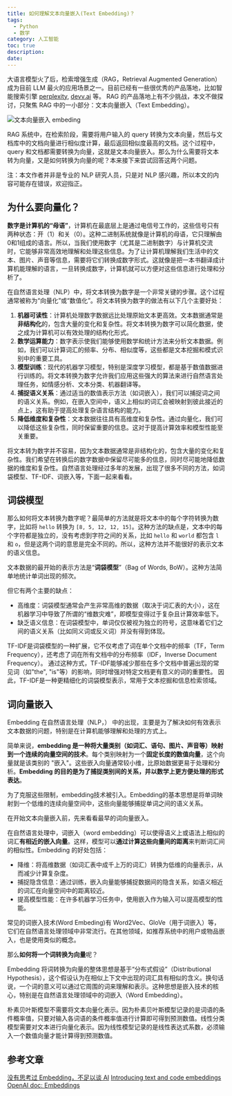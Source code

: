 ```yaml
---
title: 如何理解文本向量嵌入(Text Embedding)？
tags:
  - Python
  - 数学
category: 人工智能
toc: true
description: 
date: 
---
```


大语言模型火了后，检索增强生成（RAG，Retrieval Augmented Generation）成为目前 LLM 最火的应用场景之一。目前已经有一些很优秀的产品落地，比如智能搜索引擎 [perplexity](https://www.perplexity.ai/), [devv.ai](https://devv.ai/) 等。 RAG 的产品落地上有不少挑战，本文不做探讨，只聚焦 RAG 中的一小部分：文本向量嵌入（Text Embedding）。

![文本向量嵌入 embeding](https://slefboot-1251736664.file.myqcloud.com/20240126_what_is_text_embeding_cover.png)

RAG 系统中，在检索阶段，需要将用户输入的 query 转换为文本向量，然后与文档库中的文档向量进行相似度计算，最后返回相似度最高的文档。这个过程中，query 和文档都需要转换为向量，这就是文本向量嵌入。那么为什么需要将文本转为向量，又是如何转换为向量的呢？本来接下来尝试回答这两个问题。

<!-- more -->

注：本文作者并非是专业的 NLP 研究人员，只是对 NLP 感兴趣，所以本文的内容可能存在错误，欢迎指正。

## 为什么要向量化？

**数字是计算机的“母语”**，计算机在最底层上是通过电信号工作的，这些信号只有两种状态：开（1）和关（0）。这种二进制系统就像是计算机的母语，它只理解由0和1组成的语言。所以，当我们使用数字（尤其是二进制数字）与计算机交流时，它能够非常高效地理解和处理这些信息。为了让计算机理解我们生活中的文本、图片、声音等信息，需要将它们转换成数字形式。这就像是把一本书翻译成计算机能理解的语言，一旦转换成数字，计算机就可以方便对这些信息进行处理和分析了。

在自然语言处理（NLP）中，将文本转换为数字是一个非常关键的步骤。这个过程通常被称为“向量化”或“数值化”。将文本转换为数字的做法有以下几个主要好处：

1. **机器可读性**：计算机处理数字数据远比处理原始文本更高效。文本数据通常是**非结构化**的，包含大量的变化和复杂性。将文本转换为数字可以简化数据，使之成为计算机可以有效处理的结构化形式。
2. **数学运算能力**：数字表示使我们能够使用数学和统计方法来分析文本数据。例如，我们可以计算词汇的频率、分布、相似度等，这些都是文本挖掘和模式识别中的重要工具。
3. **模型训练**：现代的机器学习模型，特别是深度学习模型，都是基于数值数据进行训练的。将文本转换为数字允许我们应用这些强大的算法来进行自然语言处理任务，如情感分析、文本分类、机器翻译等。
4. **捕捉语义关系**：通过适当的数值表示方法（如词嵌入），我们可以捕捉词之间的语义关系。例如，在嵌入空间中，语义上相似的词汇会被映射到彼此接近的点上，这有助于提高处理复杂语言结构的能力。
5. **降低维度和复杂性**：文本数据往往具有高维度和复杂性。通过向量化，我们可以降低这些复杂性，同时保留重要的信息。这对于提高计算效率和模型性能至关重要。

将文本转为数字并不容易，因为文本数据通常是非结构化的，包含大量的变化和复杂性。我们希望在转换后的数字数据中保留尽可能多的信息，同时尽可能地降低数据的维度和复杂性。自然语言处理经过多年的发展，出现了很多不同的方法，如词袋模型、TF-IDF、词嵌入等，下面一起来看看。


## 词袋模型


那么如何将文本转换为数字呢？最简单的方法就是将文本中的每个字符转换为数字，比如将 `hello` 转换为 `[8, 5, 12, 12, 15]`。这种方法的缺点是，文本中的每个字符都是独立的，没有考虑到字符之间的关系，比如 `hello` 和 `world` 都包含 `l` 和 `o`，但是这两个词的意思是完全不同的。所以，这种方法并不能很好的表示文本的语义信息。

文本数据的最开始的表示方法是“**词袋模型**”（Bag of Words, BoW）。这种方法简单地统计单词出现的频次。



但它有两个主要的缺点：

- 高维度：词袋模型通常会产生非常高维的数据（取决于词汇表的大小），这在机器学习中导致了所谓的“维数灾难”，即模型变得过于复杂且计算效率低下。
- 缺乏语义信息：在词袋模型中，单词仅仅被视为独立的符号，这意味着它们之间的语义关系（比如同义词或反义词）并没有得到体现。

TF-IDF是词袋模型的一种扩展，它不仅考虑了词在单个文档中的频率（TF，Term Frequency），还考虑了词在所有文档中的分布频率（IDF，Inverse Document Frequency）。
通过这种方式，TF-IDF能够减少那些在多个文档中普遍出现的常见词（如"the", "is"等）的影响，同时增强对特定文档更有意义的词的重要性。
因此，TF-IDF是一种更精细化的词袋模型表示，常用于文本挖掘和信息检索领域。



## 词向量嵌入

Embedding 在自然语言处理（NLP，） 中的出现，主要是为了解决如何有效表示文本数据的问题，特别是在计算机能够理解和处理的方式上。

简单来说，**embedding 是一种将大量类别（如词汇、语句、图片、声音等）映射到一个连续的向量空间的技术**。每个类别映射为一个**固定长度的数值向量**，这个向量就是该类别的 "嵌入"。这些嵌入向量通常较小维，比原始数据更易于处理和分析。**Embedding 的目的是为了捕捉类别间的关系，并以数学上更方便处理的形式表达**。



为了克服这些限制，embedding技术被引入。Embedding的基本思想是将单词映射到一个低维的连续向量空间中，这些向量能够捕捉单词之间的语义关系。



在开始文本向量嵌入前，先来看看最早的词向量嵌入。

在自然语言处理中，词嵌入（word embedding）可以使得语义上或语法上相似的词汇**有相近的嵌入向量**。这样，模型可以**通过计算这些向量间的距离**来判断词汇间的相似性。Embedding 的好处包括：

- 降维：将高维数据（如词汇表中成千上万的词汇）转换为低维的向量表示，从而减少计算复杂度。
- 捕捉隐含信息：通过训练，嵌入向量能够捕捉数据间的隐含关系，如语义相近的词汇在向量空间中的距离较近。
- 提高模型性能：在许多机器学习任务中，使用嵌入作为输入可以提高模型的性能。

常见的词嵌入技术(Word Embeding)有 Word2Vec、GloVe（用于词嵌入）等，它们在自然语言处理领域中非常流行。在其他领域，如推荐系统中的用户或物品嵌入，也是使用类似的概念。

那么**如何将一个词转换为向量**呢？

Embedding 将词转换为向量的整体思想是基于“分布式假设”（Distributional Hypothesis），这个假设认为在相似上下文中出现的词汇具有相似的含义。换句话说，一个词的意义可以通过它周围的词来理解和表示。这种思想是嵌入技术的核心，特别是在自然语言处理领域中的词嵌入（Word Embedding）。


朴素贝叶斯模型不需要将文本向量化表示。因为朴素贝叶斯模型记录的是词语的条件概率值，只要对输入各词语的条件概率值进行计算即可得到预测数值。线性分类模型需要对文本进行向量化表示。因为线性模型记录的是线性表达式系数，必须输入一个数值向量才能计算得到预测数值。


## 参考文章

[没有思考过 Embedding，不足以谈 AI](https://zhuanlan.zhihu.com/p/643560252)
[Introducing text and code embeddings](https://openai.com/blog/introducing-text-and-code-embeddings)
[OpenAI doc: Embeddings](https://platform.openai.com/docs/guides/embeddings)